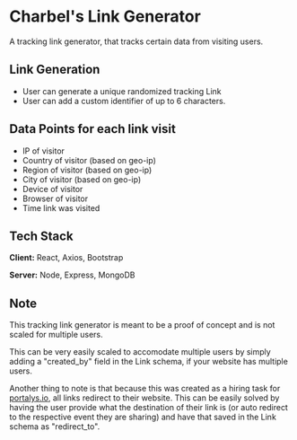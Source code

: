 # Charbel's Link Generator

A tracking link generator, that tracks certain data from visiting users.

## Link Generation

- User can generate a unique randomized tracking Link
- User can add a custom identifier of up to 6 characters.

## Data Points for each link visit

- IP of visitor
- Country of visitor (based on geo-ip)
- Region of visitor (based on geo-ip)
- City of visitor (based on geo-ip)
- Device of visitor
- Browser of visitor
- Time link was visited

## Tech Stack

**Client:** React, Axios, Bootstrap

**Server:** Node, Express, MongoDB

## Note

This tracking link generator is meant to be a proof of concept and is not scaled for multiple users.

This can be very easily scaled to accomodate multiple users by simply adding a "created_by" field in the Link schema, if your website has multiple users.

Another thing to note is that because this was created as a hiring task for [portalys.io]("https://www.portalys.io/"), all links redirect to their website. This can be easily solved by having the user provide what the destination of their link is (or auto redirect to the respective event they are sharing) and have that saved in the Link schema as "redirect_to".
